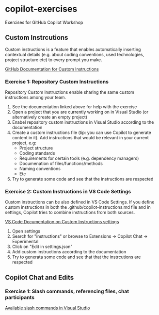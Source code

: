 # copilot-exercises
Exercises for GitHub Copilot Workshop

## Custom Instrcutions
Custom instructions is a feature that enables automatically inserting contextual details (e.g. about coding conventions, used technologies, project structure etc) to every prompt you make.

[GitHub Documentation for Custom Instructions](https://docs.github.com/en/enterprise-cloud@latest/copilot/customizing-copilot/adding-repository-custom-instructions-for-github-copilot?tool=visualstudio)

### Exercise 1: Repository Custom Instructions
Repository Custom Instructions enable sharing the same custom instructions among your team.

1. See the documentation linked above for help with the exercise
1. Open a project that you are currently working on in Visual Studio (or alternatively create an empty project)
1. Enabel repository custom instructions in Visual Studio according to the documentation
1. Create a custom instructions file (tip: you can use Copilot to generate content in it). Add instructions that would be relevant in your current project, e.g:
    - Project structure
    - Coding standards
    - Requirements for certain tools (e.g. dependency managers)
    - Documenation of files/functions/methods
    - Naming conventions
    - Etc
1. Try to generate some code and see that the instructions are respected

### Exercise 2: Custom Instructions in VS Code Settings
Custom instructions can be also defined in VS Code Settings. If you define custom instructions in both the .github/copilot-instructions.md file and in settings, Copilot tries to combine instructions from both sources.

[VS Code Documentation on Custom Instructions settings](https://code.visualstudio.com/docs/copilot/copilot-customization)

1. Open settings
2. Search for "instructions" or browse to Extensions -> Copilot Chat -> Experimental
3. Click on "Edit in settings.json"
4. Add custom instructions according to the documentation
5. Try to generata some code and see that that the instrcutions are respected

## Copilot Chat and Edits

### Exercise 1: Slash commands, referencing files, chat participants
[Available slash commands in Visual Studio](https://learn.microsoft.com/en-us/visualstudio/ide/copilot-chat-context?view=vs-2022#slash-commands)
